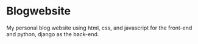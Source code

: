 # Blogwebsite
My personal blog website using html, css, and javascript for the front-end and python, django as the back-end.

